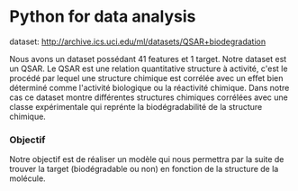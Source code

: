 # Python for data analysis

dataset: http://archive.ics.uci.edu/ml/datasets/QSAR+biodegradation

Nous avons un dataset possédant 41 features et 1 target.
Notre dataset est un QSAR.
Le QSAR est une relation quantitative structure à activité,
c'est le procédé par lequel une structure chimique est corrélée avec un effet bien déterminé comme l'activité biologique ou la réactivité chimique. 
Dans notre cas ce dataset montre différentes structures chimiques corrélées avec une classe expérimentale qui reprénte la biodégradabilité de la structure chimique.

### Objectif

Notre objectif est de réaliser un modèle qui nous permettra par la suite de trouver la target (biodégradable ou non) en fonction de la structure de la molécule.

